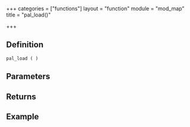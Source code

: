 +++
categories = ["functions"]
layout = "function"
module = "mod_map"
title = "pal_load()"

+++

## Definition

    pal_load ( )

## Parameters

## Returns

## Example
